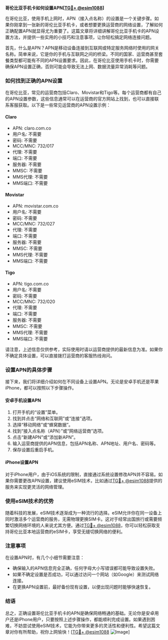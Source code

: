 **哥伦比亚手机卡如何设置APN[[TG💪+ @esim1088](https://t.me/s/esim1088)]**

在哥伦比亚，使用手机上网时，APN（接入点名称）的设置是一个关键步骤。如果你刚拿到一张新的哥伦比亚手机卡，或者想要更换运营商的网络设置，了解如何正确配置APN就显得尤为重要了。这篇文章将详细讲解哥伦比亚手机卡的APN设置方法，并提供一些实用的小技巧和注意事项，让你轻松搞定网络连接问题。

首先，什么是APN？APN是移动设备连接到互联网或特定服务网络时使用的网关名称。简单来说，它是你的手机与互联网之间的桥梁。不同的国家、运营商甚至套餐类型都可能有不同的APN设置要求。因此，在哥伦比亚使用手机卡时，你需要确保APN设置正确，否则可能会导致无法上网、数据流量异常消耗等问题。

### 如何找到正确的APN设置

在哥伦比亚，常见的运营商包括Claro、Movistar和Tigo等。每个运营商都有自己的APN设置参数，这些信息通常可以在运营商的官方网站上找到，也可以直接联系客服获取。以下是一些常见运营商的APN设置示例：

#### Claro
- APN: claro.com.co
- 用户名: 不需要
- 密码: 不需要
- MCC/MNC: 732/017
- 代理: 不需要
- 端口: 不需要
- 服务器: 不需要
- MMSC: 不需要
- MMS代理: 不需要
- MMS端口: 不需要

#### Movistar
- APN: movistar.com.co
- 用户名: 不需要
- 密码: 不需要
- MCC/MNC: 732/027
- 代理: 不需要
- 端口: 不需要
- 服务器: 不需要
- MMSC: 不需要
- MMS代理: 不需要
- MMS端口: 不需要

#### Tigo
- APN: tigo.com.co
- 用户名: 不需要
- 密码: 不需要
- MCC/MNC: 732/020
- 代理: 不需要
- 端口: 不需要
- 服务器: 不需要
- MMSC: 不需要
- MMS代理: 不需要
- MMS端口: 不需要

请注意，上述信息仅供参考，实际使用时请以运营商提供的最新信息为准。如果你不确定具体设置，可以直接拨打运营商的客服热线询问。

### 设置APN的具体步骤

接下来，我们将详细介绍如何在不同设备上设置APN。无论是安卓手机还是苹果iPhone，都可以按照以下步骤操作。

#### 安卓手机设置APN

1. 打开手机的“设置”菜单。
2. 找到并点击“网络和互联网”或“连接”选项。
3. 选择“移动网络”或“蜂窝数据”。
4. 找到“接入点名称（APN）”或“网络运营商”选项。
5. 点击“新建APN”或“添加新APN”。
6. 输入运营商提供的APN信息，包括APN名称、APN地址、用户名、密码等。
7. 保存设置后重启手机。

#### iPhone设置APN

对于iPhone用户，由于iOS系统的限制，直接通过系统设置修改APN并不容易。如果你需要更改APN设置，建议使用eSIM技术，比如通过[TG💪+ @esim1088](https://t.me/s/esim1088)提供的服务来实现更灵活的网络管理。

### 使用eSIM技术的优势

随着科技的发展，eSIM技术逐渐成为一种流行的选择。eSIM允许你在同一设备上同时激活多个运营商的服务，无需物理更换SIM卡。这对于经常出国旅行或需要频繁切换网络环境的人来说尤其方便。通过[TG💪+ @esim1088](https://t.me/s/esim1088)，你可以轻松获取支持哥伦比亚本地运营商的eSIM卡，享受无缝切换网络的便利。

### 注意事项

在设置APN时，有几个小细节需要注意：
- 确保输入的APN信息完全正确，任何字母大小写错误都可能导致设置失败。
- 如果不确定设置是否成功，可以通过访问一个网站（如Google）来测试网络连接。
- 在更换APN设置前，最好备份现有设置，以便出现问题时能够快速恢复。

### 结语

总之，正确设置哥伦比亚手机卡的APN是确保网络畅通的基础。无论你是安卓用户还是iPhone用户，只要按照上述步骤操作，都能顺利完成设置。如果遇到困难，不妨尝试使用eSIM技术，它能为你带来更多的灵活性和便利性。希望这篇文章对你有所帮助，祝你上网愉快！[[TG💪+ @esim1088](https://t.me/s/esim1088) ![Image](https://i.postimg.cc/4NQfJmqS/Snipaste-2025-05-13-00-14-12.png)]